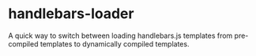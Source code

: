 handlebars-loader
=================

A quick way to switch between loading handlebars.js templates from pre-compiled templates to dynamically compiled templates.
